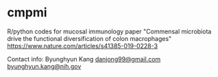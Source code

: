 # cmpmi
R/python codes for mucosal immunology paper 
"Commensal microbiota drive the functional diversification of colon macrophages"
https://www.nature.com/articles/s41385-019-0228-3

Contact info:
Byunghyun Kang
danjong99@gmail.com
byunghyun.kang@nih.gov
